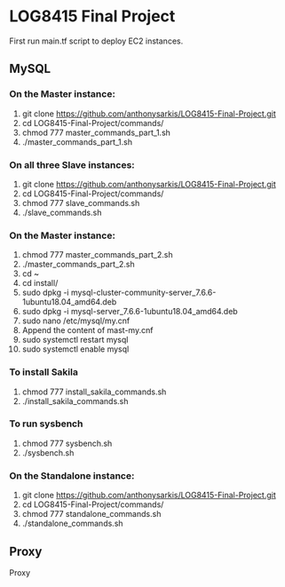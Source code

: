 # LOG8415 Final Project

First run main.tf script to deploy EC2 instances.

## MySQL

### On the Master instance:
1. git clone https://github.com/anthonysarkis/LOG8415-Final-Project.git
2. cd LOG8415-Final-Project/commands/
3. chmod 777 master_commands_part_1.sh
4. ./master_commands_part_1.sh

### On all three Slave instances:
1. git clone https://github.com/anthonysarkis/LOG8415-Final-Project.git
2. cd LOG8415-Final-Project/commands/
3. chmod 777 slave_commands.sh
4. ./slave_commands.sh

### On the Master instance:
1. chmod 777 master_commands_part_2.sh
2. ./master_commands_part_2.sh
3. cd ~
4. cd install/
5. sudo dpkg -i mysql-cluster-community-server_7.6.6-1ubuntu18.04_amd64.deb
6. sudo dpkg -i mysql-server_7.6.6-1ubuntu18.04_amd64.deb
7. sudo nano /etc/mysql/my.cnf
8. Append the content of mast-my.cnf
9. sudo systemctl restart mysql
10. sudo systemctl enable mysql

### To install Sakila
1. chmod 777 install_sakila_commands.sh
2. ./install_sakila_commands.sh

### To run sysbench
1. chmod 777 sysbench.sh
2. ./sysbench.sh

### On the Standalone instance:
1. git clone https://github.com/anthonysarkis/LOG8415-Final-Project.git
2. cd LOG8415-Final-Project/commands/
3. chmod 777 standalone_commands.sh
4. ./standalone_commands.sh

## Proxy

Proxy
